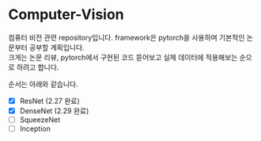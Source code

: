 # Computer-Vision

컴퓨터 비전 관련 repository입니다. framework은 pytorch을 사용하며 기본적인 논문부터 공부할 계획입니다.<br>
크게는 논문 리뷰, pytorch에서 구현된 코드 뜯어보고 실제 데이터에 적용해보는 순으로 하려고 합니다.

순서는 아래와 같습니다.

- [X] ResNet (2.27 완료)
- [X] DenseNet (2.29 완료)
- [ ] SqueezeNet
- [ ] Inception

